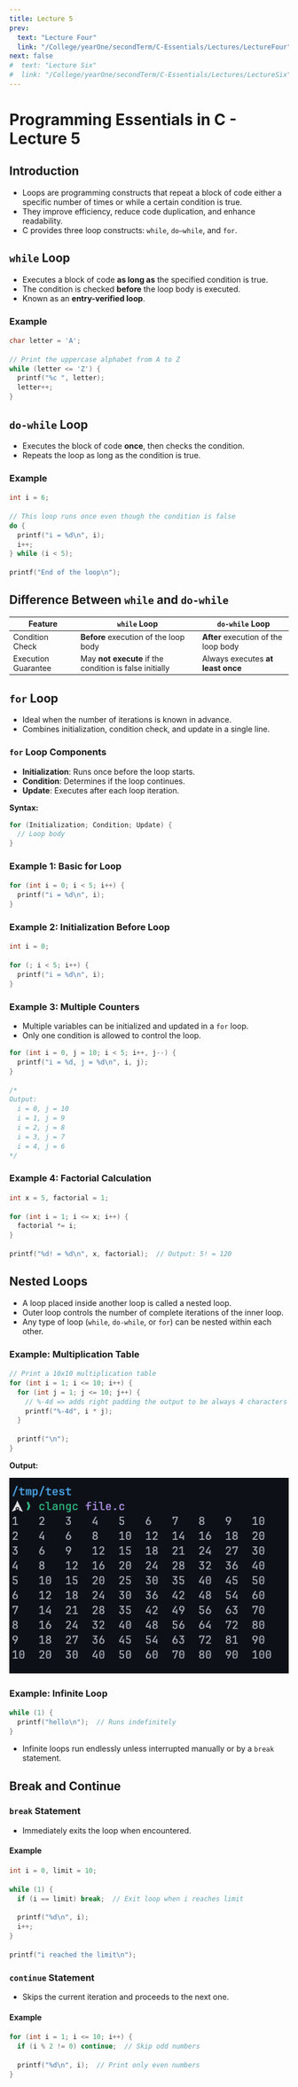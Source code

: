 ```yaml
---
title: Lecture 5
prev:
  text: "Lecture Four"
  link: "/College/yearOne/secondTerm/C-Essentials/Lectures/LectureFour"
next: false
#  text: "Lecture Six"
#  link: "/College/yearOne/secondTerm/C-Essentials/Lectures/LectureSix"
---
```


# Programming Essentials in C - Lecture 5

## Introduction

- Loops are programming constructs that repeat a block of code either a specific number of times or while a certain condition is true.
- They improve efficiency, reduce code duplication, and enhance readability.
- C provides three loop constructs: `while`, `do–while`, and `for`.

## `while` Loop

- Executes a block of code **as long as** the specified condition is true.
- The condition is checked **before** the loop body is executed.
- Known as an **entry-verified loop**.

### Example

```c
char letter = 'A';

// Print the uppercase alphabet from A to Z
while (letter <= 'Z') {
  printf("%c ", letter);
  letter++;
}
```

## `do-while` Loop

- Executes the block of code **once**, then checks the condition.
- Repeats the loop as long as the condition is true.

### Example

```c
int i = 6;

// This loop runs once even though the condition is false
do {
  printf("i = %d\n", i);
  i++;
} while (i < 5);

printf("End of the loop\n");
```

## Difference Between `while` and `do-while`

| Feature             | `while` Loop                                            | `do-while` Loop                      |
| ------------------- | ------------------------------------------------------- | ------------------------------------ |
| Condition Check     | **Before** execution of the loop body                   | **After** execution of the loop body |
| Execution Guarantee | May **not execute** if the condition is false initially | Always executes **at least once**    |

## `for` Loop

- Ideal when the number of iterations is known in advance.
- Combines initialization, condition check, and update in a single line.

### `for` Loop Components

- **Initialization**: Runs once before the loop starts.
- **Condition**: Determines if the loop continues.
- **Update**: Executes after each loop iteration.

**Syntax:**

```c
for (Initialization; Condition; Update) {
  // Loop body
}
```

### Example 1: Basic for Loop

```c
for (int i = 0; i < 5; i++) {
  printf("i = %d\n", i);
}
```

### Example 2: Initialization Before Loop

```c
int i = 0;

for (; i < 5; i++) {
  printf("i = %d\n", i);
}
```

### Example 3: Multiple Counters

- Multiple variables can be initialized and updated in a `for` loop.
- Only one condition is allowed to control the loop.

```c
for (int i = 0, j = 10; i < 5; i++, j--) {
  printf("i = %d, j = %d\n", i, j);
}

/*
Output:
  i = 0, j = 10
  i = 1, j = 9
  i = 2, j = 8
  i = 3, j = 7
  i = 4, j = 6
*/
```

### Example 4: Factorial Calculation

```c
int x = 5, factorial = 1;

for (int i = 1; i <= x; i++) {
  factorial *= i;
}

printf("%d! = %d\n", x, factorial);  // Output: 5! = 120
```

## Nested Loops

- A loop placed inside another loop is called a nested loop.
- Outer loop controls the number of complete iterations of the inner loop.
- Any type of loop (`while`, `do-while`, or `for`) can be nested within each other.

### Example: Multiplication Table

```c
// Print a 10x10 multiplication table
for (int i = 1; i <= 10; i++) {
  for (int j = 1; j <= 10; j++) {
    // %-4d => adds right padding the output to be always 4 characters long
    printf("%-4d", i * j);
  }

  printf("\n");
}
```

**Output:**

![](../imgs/figure.png)

### Example: Infinite Loop

```c
while (1) {
  printf("hello\n");  // Runs indefinitely
}
```

- Infinite loops run endlessly unless interrupted manually or by a `break` statement.

## Break and Continue

### `break` Statement

- Immediately exits the loop when encountered.

#### Example

```c
int i = 0, limit = 10;

while (1) {
  if (i == limit) break;  // Exit loop when i reaches limit

  printf("%d\n", i);
  i++;
}

printf("i reached the limit\n");
```

### `continue` Statement

- Skips the current iteration and proceeds to the next one.

#### Example

```c
for (int i = 1; i <= 10; i++) {
  if (i % 2 != 0) continue;  // Skip odd numbers

  printf("%d\n", i);  // Print only even numbers
}
```
